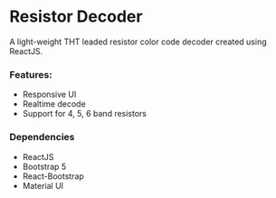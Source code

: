 # Resistor Decoder 

A light-weight THT leaded resistor color code decoder created using ReactJS.  

### Features:

* Responsive UI
* Realtime decode
* Support for 4, 5, 6 band resistors

### Dependencies

* ReactJS
* Bootstrap 5
* React-Bootstrap
* Material UI